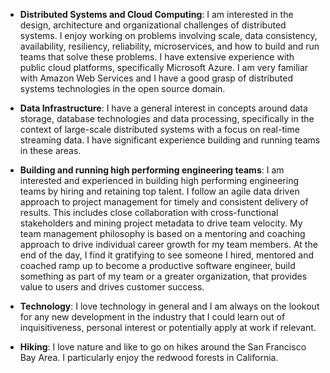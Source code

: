- **Distributed Systems and Cloud Computing**: I am interested in the design, architecture and organizational challenges of distributed systems. I enjoy working on problems involving scale, data consistency, availability, resiliency, reliability, microservices, and how to build and run teams that solve these problems. I have extensive experience with public cloud platforms, specifically Microsoft Azure. I am very familiar with Amazon Web Services and I have a good grasp of distributed systems technologies in the open source domain.

- **Data Infrastructure**: I have a general interest in concepts around data storage, database technologies and data processing, specifically in the context of large-scale distributed systems with a focus on real-time streaming data. I have significant experience building and running teams in these areas.

- **Building and running high performing engineering teams**: I am interested and experienced in building high performing engineering teams by hiring and retaining top talent. I follow an agile data driven approach to project management for timely and consistent delivery of results. This includes close collaboration with cross-functional stakeholders and mining project metadata to drive team velocity. My team management philosophy is based on a mentoring and coaching approach to drive individual career growth for my team members. At the end of the day, I find it gratifying to see someone I hired, mentored and coached ramp up to become a productive software engineer, build something as part of my team or a greater organization, that provides value to users and drives customer success.

- **Technology**: I love technology in general and I am always on the lookout for any new development in the industry that I could learn out of inquisitiveness, personal interest or potentially apply at work if relevant.

- **Hiking**: I love nature and like to go on hikes around the San Francisco Bay Area. I particularly enjoy the redwood forests in California.
